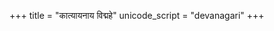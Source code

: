 +++
title = "कात्यायनाय विद्महे"
unicode_script = "devanagari"
+++
<div class="js_include" url="/vedAH/taittirIyam/AraNyakam/06/aMshAH/kAtyAyanAya_vidmahe/"  newLevelForH1="2" includeTitle="false"> </div>   
